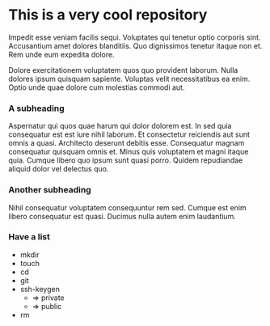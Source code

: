 # This is a very cool repository

Impedit esse veniam facilis sequi. Voluptates qui tenetur optio corporis sint. Accusantium amet dolores blanditiis. Quo dignissimos tenetur itaque non et. Rem unde eum expedita dolore.

Dolore exercitationem voluptatem quos quo provident laborum. Nulla dolores ipsum quisquam sapiente. Voluptas velit necessitatibus ea enim. Optio unde quae dolore cum molestias commodi aut.

### A subheading

Aspernatur qui quos quae harum qui dolor dolorem est. In sed quia consequatur est est iure nihil laborum. Et consectetur reiciendis aut sunt omnis a quasi. Architecto deserunt debitis esse. Consequatur magnam consequatur quisquam omnis et. Minus quis voluptatem et magni itaque quia. Cumque libero quo ipsum sunt quasi porro. Quidem repudiandae aliquid dolor vel delectus quo.

### Another subheading

Nihil consequatur voluptatem consequuntur rem sed. Cumque est enim libero consequatur est quasi. Ducimus nulla autem enim laudantium.

### Have a list
* mkdir
* touch
* cd
* git
* ssh-keygen
  * => private
  * => public
* rm
